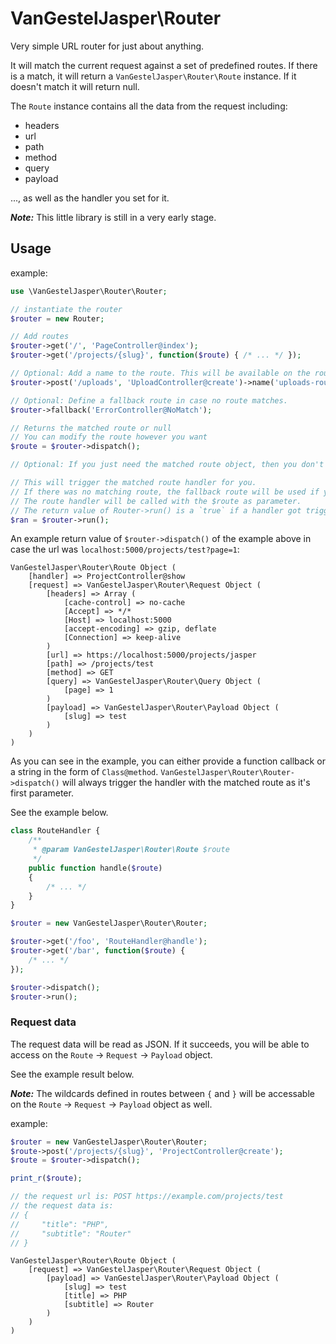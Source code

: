 # VanGestelJasper\Router

Very simple URL router for just about anything.

It will match the current request against a set of predefined routes.
If there is a match, it will return a `VanGestelJasper\Router\Route` instance.
If it doesn't match it will return null.

The `Route` instance contains all the data from the request including:

- headers
- url
- path
- method
- query
- payload

..., as well as the handler you set for it.

**_Note:_** This little library is still in a very early stage.

## Usage

example:
```php
use \VanGestelJasper\Router\Router;

// instantiate the router
$router = new Router;

// Add routes
$router->get('/', 'PageController@index');
$router->get('/projects/{slug}', function($route) { /* ... */ });

// Optional: Add a name to the route. This will be available on the route object.
$router->post('/uploads', 'UploadController@create')->name('uploads-route');

// Optional: Define a fallback route in case no route matches.
$router->fallback('ErrorController@NoMatch');

// Returns the matched route or null
// You can modify the route however you want
$route = $router->dispatch();

// Optional: If you just need the matched route object, then you don't need this next method.

// This will trigger the matched route handler for you.
// If there was no matching route, the fallback route will be used if you defined it.
// The route handler will be called with the $route as parameter.
// The return value of Router->run() is a `true` if a handler got triggered, `false` if not.
$ran = $router->run();

```

An example return value of `$router->dispatch()` of the example above in case
the url was `localhost:5000/projects/test?page=1`:
```
VanGestelJasper\Router\Route Object (
    [handler] => ProjectController@show
    [request] => VanGestelJasper\Router\Request Object (
        [headers] => Array (
            [cache-control] => no-cache
            [Accept] => */*
            [Host] => localhost:5000
            [accept-encoding] => gzip, deflate
            [Connection] => keep-alive
        )
        [url] => https://localhost:5000/projects/jasper
        [path] => /projects/test
        [method] => GET
        [query] => VanGestelJasper\Router\Query Object (
            [page] => 1
        )
        [payload] => VanGestelJasper\Router\Payload Object (
            [slug] => test
        )
    )
)
```

As you can see in the example, you can either provide a function callback or a
string in the form of `Class@method`.
`VanGestelJasper\Router\Router->dispatch()` will always trigger the handler with
the matched route as it's first parameter.

See the example below.
```php
class RouteHandler {
    /**
     * @param VanGestelJasper\Router\Route $route
     */
    public function handle($route)
    {
        /* ... */
    }
}

$router = new VanGestelJasper\Router\Router;

$router->get('/foo', 'RouteHandler@handle');
$router->get('/bar', function($route) {
    /* ... */
});

$router->dispatch();
$router->run();
```

### Request data

The request data will be read as JSON. If it succeeds, you will be able to
access on the `Route` -> `Request` -> `Payload` object.

See the example result below.

**_Note:_** The wildcards defined in routes between `{` and `}` will be
accessable on the `Route` -> `Request` -> `Payload` object as well.

example:
```php
$router = new VanGestelJasper\Router\Router;
$route->post('/projects/{slug}', 'ProjectController@create');
$route = $router->dispatch();

print_r($route);

// the request url is: POST https://example.com/projects/test
// the request data is:
// {
//     "title": "PHP",
//     "subtitle": "Router"
// }
```
```
VanGestelJasper\Router\Route Object (
    [request] => VanGestelJasper\Router\Request Object (
        [payload] => VanGestelJasper\Router\Payload Object (
            [slug] => test
            [title] => PHP
            [subtitle] => Router
        )
    )
)
```
